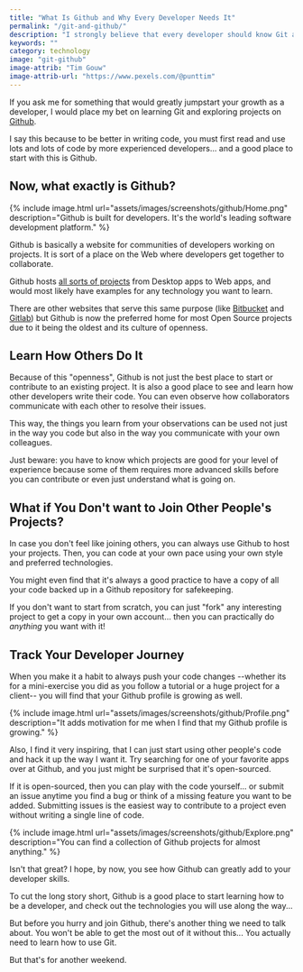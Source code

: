 ```yaml
---
title: "What Is Github and Why Every Developer Needs It"
permalink: "/git-and-github/"
description: "I strongly believe that every developer should know Git and Github. Here's why."
keywords: ""
category: technology
image: "git-github"
image-attrib: "Tim Gouw"
image-attrib-url: "https://www.pexels.com/@punttim"
---
```


If you ask me for something that would greatly jumpstart your growth as a developer, I would place my bet on learning Git and exploring projects on [Github](https://github.com/explore).

I say this because to be better in writing code, you must first read and use lots and lots of code by more experienced developers... and a good place to start with this is Github.

<!--more-->

## Now, what exactly is Github?

{% include image.html url="assets/images/screenshots/github/Home.png" description="Github is built for developers. It's the world's leading software development platform." %}

Github is basically a website for communities of developers working on projects. It is sort of a place on the Web where developers get together to collaborate.

Github hosts [all sorts of projects](https://github.com/explore) from Desktop apps to Web apps, and would most likely have examples for any technology you want to learn.

There are other websites that serve this same purpose (like [Bitbucket](https://bitbucket.org) and [Gitlab](https://gitlab.com)) but Github is now the preferred home for most Open Source projects due to it being the oldest and its culture of openness.

## Learn How Others Do It

Because of this "openness", Github is not just the best place to start or contribute to an existing project. It is also a good place to see and learn how other developers write their code. You can even observe how collaborators communicate with each other to resolve their issues.

This way, the things you learn from your observations can be used not just in the way you code but also in the way you communicate with your own colleagues.

Just beware: you have to know which projects are good for your level of experience because some of them requires more advanced skills before you can contribute or even just understand what is going on.

## What if You Don't want to Join Other People's Projects?

In case you don't feel like joining others, you can always use Github to host your projects. Then, you can code at your own pace using your own style and preferred technologies.

You might even find that it's always a good practice to have a copy of all your code backed up in a Github repository for safekeeping.

If you don't want to start from scratch, you can just "fork" any interesting project to get a copy in your own account... then you can practically do _anything_ you want with it!

## Track Your Developer Journey

When you make it a habit to always push your code changes --whether its for a mini-exercise you did as you follow a tutorial or a huge project for a client-- you will find that your Github profile is growing as well.

{% include image.html url="assets/images/screenshots/github/Profile.png" description="It adds motivation for me when I find that my Github profile is growing." %}

Also, I find it very inspiring, that I can just start using other people's code and hack it up the way I want it. Try searching for one of your favorite apps over at Github, and you just might be surprised that it's open-sourced.

If it is open-sourced, then you can play with the code yourself... or submit an issue anytime you find a bug or think of a missing feature you want to be added. Submitting issues is the easiest way to contribute to a project even without writing a single line of code.

{% include image.html url="assets/images/screenshots/github/Explore.png" description="You can find a collection of Github projects for almost anything." %}

Isn't that great? I hope, by now, you see how Github can greatly add to your developer skills.

To cut the long story short, Github is a good place to start learning how to be a developer, and check out the technologies you will use along the way...

But before you hurry and join Github, there's another thing we need to talk about. You won't be able to get the most out of it without this... You actually need to learn how to use Git.

But that's for another weekend.

<!--a class="button up-next" href="#git-how-to">Up Next: Read How To Use Git</a-->
